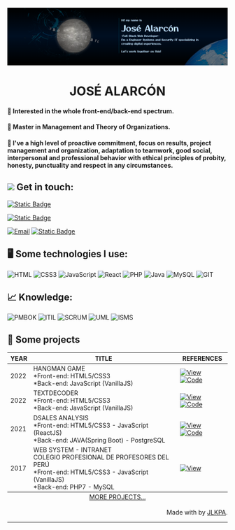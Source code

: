 ![Header](/banner-github.png)

<div align = "center"> <h1>JOSÉ ALARCÓN</h1></div>


#### 🎯 Interested in the whole front-end/back-end spectrum.
#### 🎯 Master in Management and Theory of Organizations.
#### 🎯 I've a high level of proactive commitment, focus on results, project management and organization, adaptation to teamwork, good social, interpersonal and professional behavior with ethical principles of probity, honesty, punctuality and respect in any circumstances.

<h2>
    <a href="https:/jose-alarcon.com">
     <img width="40px" src="https://jose-alarcon.com/assets/midia/p1.webp"></a>
    <span> Get in touch:</span>
</h2>


[![Static Badge](https://img.shields.io/badge/SITE%20PORTF%C3%93LIO-0?style=for-the-badge&logo=esri&logoColor=%230A66C2&color=%23F3F2F0&link=https%3A%2F%2Fjose-alarcon.com%2F)](https://jose-alarcon.com/)

[![Static Badge](https://img.shields.io/badge/linkedin-0?style=for-the-badge&logo=linkedin&logoColor=%230A66C2&color=%23F3F2F0&link=https%3A%2F%2Fwww.linkedin.com%2Fin%2Fjose-alarcon-71a5b8241%2F)](https://www.linkedin.com/in/jose-alarcon-71a5b8241/)

[![Email](https://img.shields.io/badge/gmail-1?style=for-the-badge&logo=gmail&logoColor=%23EE4132&color=%23F3F2F0)](mailto:dev-josealarcon@gmail.com)
[![Static Badge](https://img.shields.io/badge/EMAIL%20PROFESSIONAL-1?style=for-the-badge&logo=airplayvideo&logoColor=%23EE4132&color=%23F3F2F0)](mailto:info@jose-alarcon.com)


## 🖥️ Some technologies I use:
![HTML](https://img.shields.io/badge/HTML%205-E34F26?style=for-the-badge&logo=html5&logoColor=white)
![CSS3](https://img.shields.io/badge/CSS%203-1572B6?style=for-the-badge&logo=css3&logoColor=white)
![JavaScript](https://img.shields.io/badge/JavaScript-323330?style=for-the-badge&logo=javascript&logoColor=F7DF1E)
![React](https://img.shields.io/badge/React-20232A?style=for-the-badge&logo=react&logoColor=61DAFB)
![PHP](https://img.shields.io/badge/PHP-1?style=for-the-badge&logo=PHP&logoColor=%23FFF&color=%237377AD)
![Java](https://img.shields.io/badge/JAVA-7?style=for-the-badge&color=%23E26600)
![MySQL](https://img.shields.io/badge/MYSQL-1?style=for-the-badge&logo=MYSQL&logoColor=%23FFF&color=%234F7D9B)
![GIT](https://img.shields.io/badge/Git-F05032?style=for-the-badge&logo=git&logoColor=white)


## 📈 Knowledge:
![PMBOK](https://img.shields.io/badge/PMBOK%207th-1?style=for-the-badge&color=%23000)
![ITIL](https://img.shields.io/badge/ITIL%20v4-1?style=for-the-badge&color=%23000)
![SCRUM](https://img.shields.io/badge/SCRUM-1?style=for-the-badge&color=%23000)
![UML](https://img.shields.io/badge/uml-1?style=for-the-badge&color=%23000)
![ISMS](https://img.shields.io/badge/ISMS-1?style=for-the-badge&color=%23000)


## 📁 Some projects


<table align="center">
  <thead>
    <tr>
      <th><center>YEAR</center></th>
      <th><center>TITLE</center></th>
      <th>REFERENCES</th>
    </tr>
  </thead>
  <tbody>
    <tr>
      <td>2022</td>
      <td>HANGMAN GAME <br>
      *Front-end: HTML5/CSS3 <br>  *Back-end: JavaScript (VanillaJS)
      </td>
      <td><a href="https://dev-josealarcon.github.io/HangmanGame-OracleONE.Alura/" target="_blank"> <img alt="View" src="https://img.shields.io/badge/VIEW-0?style=for-the-badge&color=%2300B5DC"></a> 
      <a href="https://github.com/dev-josealarcon/HangmanGame-OracleONE.Alura" target="_blank"> <img alt="Code" src="https://img.shields.io/badge/CODE-0?style=for-the-badge&color=%230A3871"></a> 
      </td>
    </tr>
    <tr>
      <td>2022</td>
      <td>TEXTDECODER <br>
      *Front-end: HTML5/CSS3 <br>  *Back-end: JavaScript (VanillaJS)
      </td>
      <td><a href="https://dev-josealarcon.github.io/TextDecoder-OracleONE.Alura/" target="_blank"> <img alt="View" src="https://img.shields.io/badge/VIEW-0?style=for-the-badge&color=%2300B5DC"></a> 
      <a href="https://github.com/dev-josealarcon/TextDecoder-OracleONE.Alura" target="_blank"> <img alt="Code" src="https://img.shields.io/badge/CODE-0?style=for-the-badge&color=%230A3871"></a> 
      </td>
    </tr>
    <tr>
      <td>2021</td>
      <td>DSALES ANALYSIS <br>
      *Front-end: HTML5/CSS3 - JavaScript (ReactJS) <br>  *Back-end: JAVA(Spring Boot) - PostgreSQL
      </td>
      <td><a href="https://josealarcon-dsales-analysis.netlify.app/" target="_blank"> <img alt="View" src="https://img.shields.io/badge/VIEW-0?style=for-the-badge&color=%2300B5DC"></a> 
      <a href="https://github.com/dev-josealarcon/DSales-Analysis" target="_blank"> <img alt="Code" src="https://img.shields.io/badge/CODE-0?style=for-the-badge&color=%230A3871"></a> 
      </td>
    </tr>
    <tr>
      <td>2017</td>
      <td>WEB SYSTEM - INTRANET <br>
      COLEGIO PROFESIONAL DE PROFESORES DEL PERÚ <br>
      *Front-end: HTML5/CSS3 - JavaScript (VanillaJS)<br>
      *Back-end: PHP7 - MySQL
      </td>
      <td><a href="https://vimeo.com/618473602" target="_blank"> <img alt="View" src="https://img.shields.io/badge/VIEW-0?style=for-the-badge&color=%2300B5DC"></a>
    </tr>
  </tbody>
  <tfoot>
    <tr>
    <td colspan="3"><div align = "center"> <a alt="More..." href="https://jose-alarcon.com/#projects/" target="_blank"> MORE PROJECTS...</a> </div>
    </td>
    </tr>
  </tfoot>
</table>






<div align="right">Made with by <a href="https://jose-alarcon.com" target="_blank">JLKPA</a>.</div>

---
